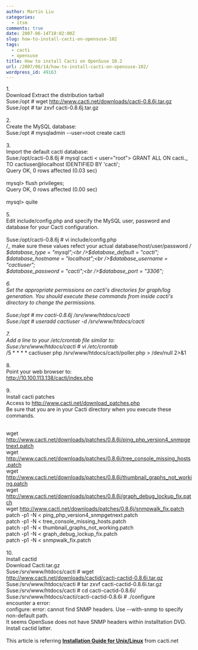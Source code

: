 ```yaml
---
author: Martin Liu
categories:
  - itsm
comments: true
date: 2007-06-14T10:02:00Z
slug: how-to-install-cacti-on-opensuse-102
tags:
  - cacti
  - opensuse
title: How to install Cacti on OpenSuse 10.2
url: /2007/06/14/how-to-install-cacti-on-opensuse-102/
wordpress_id: 49163
---
```


1.<br />Download Extract the distribution tarball<br />Suse:/opt # wget http://www.cacti.net/downloads/cacti-0.8.6j.tar.gz<br />Suse:/opt # tar zxvf cacti-0.8.6j.tar.gz<br /><br />2.<br />Create the MySQL database:<br />Suse:/opt # mysqladmin --user=root create cacti<br /><br />3.<br />Import the default cacti database:<br />Suse:/opt/cacti-0.8.6j # mysql cacti < user="root"> GRANT ALL ON cacti._ TO cactiuser@localhost IDENTIFIED BY 'cacti';<br />Query OK, 0 rows affected (0.03 sec)<br /><br />mysql> flush privileges;<br />Query OK, 0 rows affected (0.00 sec)<br /><br />mysql> quite<br /><br />5.<br />Edit include/config.php and specify the MySQL user, password and database for your Cacti configuration.<br /><br />Suse:/opt/cacti-0.8.6j # vi include/config.php<br />/_ make sure these values refect your actual database/host/user/password _/<br />$database_type = "mysql";<br />$database_default = "cacti";<br />$database_hostname = "localhost";<br />$database_username = "cactiuser";<br />$database_password = "cacti";<br />$database_port = "3306";<br /><br />6.<br />Set the appropriate permissions on cacti's directories for graph/log generation. You should execute these commands from inside cacti's directory to change the permissions.<br /><br />Suse:/opt # mv cacti-0.8.6j /srv/www/htdocs/cacti<br />Suse:/opt # useradd cactiuser -d /srv/www/htdocs/cacti<br /><br />7.<br />Add a line to your /etc/crontab file similar to:<br />Suse:/srv/www/htdocs/cacti # vi /etc/crontab<br />_/5 \* \* \* \* cactiuser php /srv/www/htdocs/cacti/poller.php > /dev/null 2>&1<br /><br />8.<br />Point your web browser to:<br />http://10.100.113.138/cacti/index.php<br /><br />9.<br />Install cacti patches<br />Access to http://www.cacti.net/download_patches.php<br />Be sure that you are in your Cacti directory when you execute these commands.<br /><br />

wget http://www.cacti.net/downloads/patches/0.8.6j/ping_php_version4_snmpgetnext.patch<br />wget http://www.cacti.net/downloads/patches/0.8.6j/tree_console_missing_hosts.patch<br />wget http://www.cacti.net/downloads/patches/0.8.6j/thumbnail_graphs_not_working.patch<br />wget http://www.cacti.net/downloads/patches/0.8.6j/graph_debug_lockup_fix.patch<br />wget http://www.cacti.net/downloads/patches/0.8.6j/snmpwalk_fix.patch<br />patch -p1 -N < ping_php_version4_snmpgetnext.patch<br />patch -p1 -N < tree_console_missing_hosts.patch<br />patch -p1 -N < thumbnail_graphs_not_working.patch<br />patch -p1 -N < graph_debug_lockup_fix.patch<br />patch -p1 -N < snmpwalk_fix.patch<br /><br />10.<br />Install cactid<br />Download Cacti.tar.gz<br />Suse:/srv/www/htdocs/cacti # wget http://www.cacti.net/downloads/cactid/cacti-cactid-0.8.6i.tar.gz<br />Suse:/srv/www/htdocs/cacti # tar zxvf cacti-cactid-0.8.6i.tar.gz<br />Suse:/srv/www/htdocs/cacti # cd cacti-cactid-0.8.6i/<br />Suse:/srv/www/htdocs/cacti/cacti-cactid-0.8.6i # ./configure<br />encounter a error:<br />configure: error: cannot find SNMP headers. Use --with-snmp to specify non-default path.<br />It seems OpenSuse does not have SNMP headers within installtation DVD. Install cactid latter.<br /><br />This article is referring **[Installation Guide for Unix/Linux](http://www.cacti.net/downloads/docs/html/install_unix.html)** from cacti.net<br />
